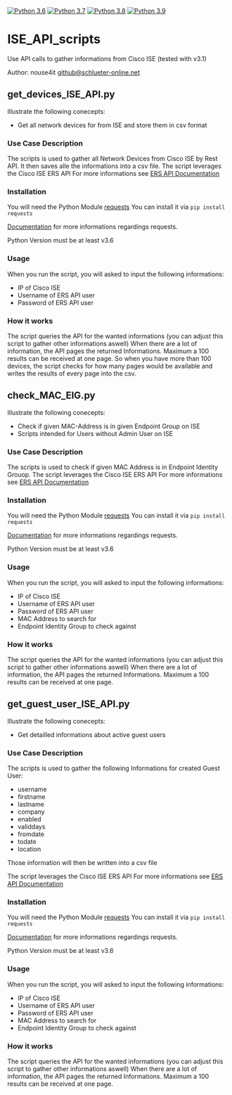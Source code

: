 [![Python 3.6](https://img.shields.io/badge/python-3.6-blue.svg)](https://www.python.org/downloads/release/python-360/)
[![Python 3.7](https://img.shields.io/badge/python-3.7-blue.svg)](https://www.python.org/downloads/release/python-370/)
[![Python 3.8](https://img.shields.io/badge/python-3.8-blue.svg)](https://www.python.org/downloads/release/python-380/)
[![Python 3.9](https://img.shields.io/badge/python-3.9-blue.svg)](https://www.python.org/downloads/release/python-390/)

# ISE_API_scripts
Use API calls to gather informations from Cisco ISE (tested with v3.1)

Author: nouse4it <github@schlueter-online.net>


## get_devices_ISE_API.py

Illustrate the following conecepts:
- Get all network devices for from ISE and store them in csv format

### Use Case Description

The scripts is used to gather all Network Devices from Cisco ISE by Rest API.
It then saves alle the informations into a csv file.
The script leverages the Cisco ISE ERS API
For more informations see [ERS API Documentation](https://community.cisco.com/t5/security-documents/ise-ers-api-examples/ta-p/3622623#toc-hId--721274487)

### Installation
You will need the Python Module [requests](https://pypi.org/project/requests/)
You can install it via `pip install requests`

[Documentation](https://requests.readthedocs.io/en/master/) for more informations regardings requests.

Python Version must be at least v3.6

### Usage
When you run the script, you will asked to input the following informations:
* IP of Cisco ISE
* Username of ERS API user
* Password of ERS API user

### How it works
The script queries the API for the wanted informations (you can adjust this script to gather other informations aswell)
When there are a lot of information, the API pages the returned Informations.
Maximum a 100 results can be received at one page.
So when you have more than 100 devices, the script checks for how many pages would be available and writes the results of every page into the csv.


## check_MAC_EIG.py

Illustrate the following conecepts:
- Check if given MAC-Address is in given Endpoint Group on ISE
- Scripts intended for Users without Admin User on ISE

### Use Case Description

The scripts is used to check if given MAC Address is in Endpoint Identity Grouop.
The script leverages the Cisco ISE ERS API
For more informations see [ERS API Documentation](https://community.cisco.com/t5/security-documents/ise-ers-api-examples/ta-p/3622623#toc-hId--721274487)

### Installation
You will need the Python Module [requests](https://pypi.org/project/requests/)
You can install it via `pip install requests`

[Documentation](https://requests.readthedocs.io/en/master/) for more informations regardings requests.

Python Version must be at least v3.6

### Usage
When you run the script, you will asked to input the following informations:
* IP of Cisco ISE
* Username of ERS API user
* Password of ERS API user
* MAC Address to search for
* Endpoint Identity Group to check against

### How it works
The script queries the API for the wanted informations (you can adjust this script to gather other informations aswell)
When there are a lot of information, the API pages the returned Informations.
Maximum a 100 results can be received at one page.


## get_guest_user_ISE_API.py

Illustrate the following conecepts:
- Get detailled informations about active guest users

### Use Case Description

The scripts is used to gather the following Informations for created Guest User:
- username
- firstname
- lastname
- company
- enabled
- validdays
- fromdate
- todate
- location

Those information will then be written into a csv file

The script leverages the Cisco ISE ERS API
For more informations see [ERS API Documentation](https://community.cisco.com/t5/security-documents/ise-ers-api-examples/ta-p/3622623#toc-hId--721274487)

### Installation
You will need the Python Module [requests](https://pypi.org/project/requests/)
You can install it via `pip install requests`

[Documentation](https://requests.readthedocs.io/en/master/) for more informations regardings requests.

Python Version must be at least v3.6

### Usage
When you run the script, you will asked to input the following informations:
* IP of Cisco ISE
* Username of ERS API user
* Password of ERS API user
* MAC Address to search for
* Endpoint Identity Group to check against

### How it works
The script queries the API for the wanted informations (you can adjust this script to gather other informations aswell)
When there are a lot of information, the API pages the returned Informations.
Maximum a 100 results can be received at one page.
